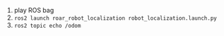 
1. play ROS bag
2. `ros2 launch roar_robot_localization robot_localization.launch.py`
3. `ros2 topic echo /odom`
